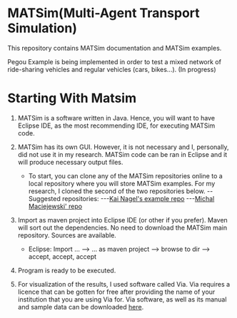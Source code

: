 # MATSim(Multi-Agent Transport Simulation)

This repository contains MATSim documentation and MATSim examples.

Pegou Example is being implemented in order to test a mixed network of ride-sharing vehicles and regular vehicles (cars, bikes...).
(In progress)


# Starting With Matsim

1. MATSim is a software written in Java. Hence, you will want to have Eclipse IDE, as the most recommending IDE, for executing MATSim code. 

2. MATSim has its own GUI. However, it is not necessary and I, personally, did not use it in my research. MATSim code can be ran in Eclipse and it will produce necessary output files. 

    - To start, you can clone any of the MATSim repositories online to a local repository where you will store MATSim examples. For my research, I cloned the second of the two repositories below. 
        --Suggested repositories: 
          ---[Kai Nagel's example repo](https://github.com/matsim-org/matsim-example-project)
          ---[Michal Maciejewski' repo](https://github.com/matsim-org/matsim-maas)

3. Import as maven project into Eclipse IDE (or other if you prefer). Maven will sort out the dependencies. No need to download the MATSim main repository. Sources are available.
    - Eclipse: Import … –> … as maven project –> browse to dir –> accept, accept, accept
       
4. Program is ready to be executed.

5. For visualization of the results, I used software called Via. Via requires a licence that can be gotten for free after providing the name of your institution that you are using Via for. Via software, as well as its manual and sample data can be downloaded [here](https://www.simunto.com/via/download).
